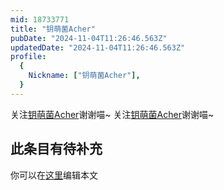 ```yaml
---
mid: 18733771
title: "钥萌菌Acher"
pubDate: "2024-11-04T11:26:46.563Z"
updatedDate: "2024-11-04T11:26:46.563Z"
profile:
  {
    Nickname: ["钥萌菌Acher"],
  }
---
```


关注[钥萌菌Acher](https://space.bilibili.com/18733771)谢谢喵~ 关注[钥萌菌Acher](https://space.bilibili.com/18733771)谢谢喵~

## 此条目有待补充
你可以在[这里](https://github.com/Yuhanawa/VTuber.ICU-Content/edit/master/v/钥萌菌Acher/index.md)编辑本文
